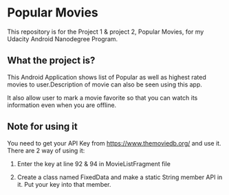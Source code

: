 # Popular Movies
This repository is for the Project 1 & project 2, Popular Movies, for my Udacity Android Nanodegree Program.

## What the project is?
This Android Application shows list of Popular as well as highest rated movies to user.Description of movie can also be seen using this app.

It also allow user to mark a movie favorite so that you can watch its information even when you are offline.

## Note for using it
You need to get your API Key from https://www.themoviedb.org/ and use it.
There are 2 way of using it:

1) Enter the key at line 92 & 94 in MovieListFragment file

2) Create a class named FixedData and make a static String member API in it. Put your key into that member.


